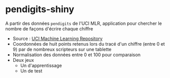 # pendigits-shiny

A partir des données `pendigits` de l'UCI MLR, application pour chercher le nombre de façons d'écrire chaque chiffre

- Source : [UCI Machine Learning Repository](https://archive.ics.uci.edu/ml/datasets/Pen-Based+Recognition+of+Handwritten+Digits) 
- Coordonnées de huit points retenus lors du tracé d'un chiffre (entre 0 et 9) par de nombreux scripteurs sur une tablette
- Normalisation des données entre 0 et 100 pour comparaison
- Deux jeux
    - Un d'apprentissage 
    - Un de test
